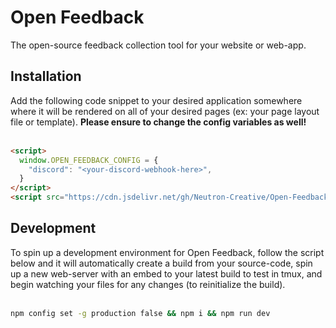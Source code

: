 # Open Feedback
The open-source feedback collection tool for your website or web-app.

<h2>Installation</h2>
Add the following code snippet to your desired application somewhere where it will be rendered on all of your desired pages (ex: your page layout file or template). <b>Please ensure to change the config variables as well!</b><br><br>

```html
<script>
  window.OPEN_FEEDBACK_CONFIG = {
    "discord": "<your-discord-webhook-here>",
  }
</script>
<script src="https://cdn.jsdelivr.net/gh/Neutron-Creative/Open-Feedback/dist/index.js"></script>
```

<h2>Development</h2>
To spin up a development environment for Open Feedback, follow the script below and it will automatically create a build from your source-code, spin up a new web-server with an embed to your latest build to test in tmux, and begin watching your files for any changes (to reinitialize the build).<br><br>

```bash
npm config set -g production false && npm i && npm run dev
```


